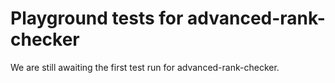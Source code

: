 # Playground tests for advanced-rank-checker
We are still awaiting the first test run for advanced-rank-checker.
